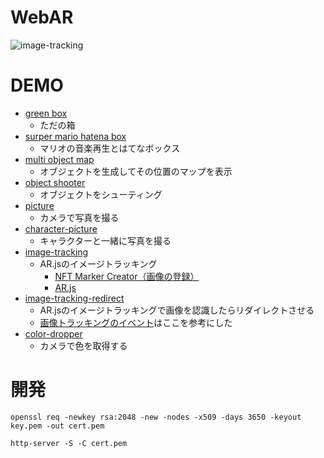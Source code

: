 # WebAR
![image-tracking](https://user-images.githubusercontent.com/16290220/99190334-568d7700-27a9-11eb-8c30-eef8e6933bef.gif)

# DEMO
- [green box](https://yuki-sakaguchi.github.io/web-ar/public/random_object/index.html)
  - ただの箱
- [surper mario hatena box](https://yuki-sakaguchi.github.io/web-ar/public/super_mario/index.html)
  - マリオの音楽再生とはてなボックス
- [multi object map](https://yuki-sakaguchi.github.io/web-ar/public/multi_object_map/index.html)
  - オブジェクトを生成してその位置のマップを表示
- [object shooter](https://yuki-sakaguchi.github.io/web-ar/public/shooter/index.html)
  - オブジェクトをシューティング
- [picture](https://yuki-sakaguchi.github.io/web-ar/public/picture/index.html)
  - カメラで写真を撮る
- [character-picture](https://yuki-sakaguchi.github.io/web-ar/public/character-picture/image.html)
  - キャラクターと一緒に写真を撮る
- [image-tracking](https://yuki-sakaguchi.github.io/web-ar/public/image-tracking/image.html)
  - AR.jsのイメージトラッキング
    - [NFT Marker Creator（画像の登録）](https://carnaux.github.io/NFT-Marker-Creator/)
    - [AR.js](https://github.com/AR-js-org/AR.js)
- [image-tracking-redirect](https://yuki-sakaguchi.github.io/web-ar/public/image-tracking-redirect/image.html)
  - AR.jsのイメージトラッキングで画像を認識したらリダイレクトさせる
  - [画像トラッキングのイベント](https://ar-js-org.github.io/AR.js-Docs/ui-events/#custom-events)はここを参考にした
- [color-dropper](https://yuki-sakaguchi.github.io/web-ar/public/color-dropper/index.html)
  - カメラで色を取得する

# 開発
```
openssl req -newkey rsa:2048 -new -nodes -x509 -days 3650 -keyout key.pem -out cert.pem
```

```
http-server -S -C cert.pem
```
 
